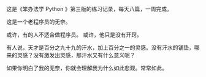 这是《笨办法学 Python 》第三版的练习记录，每天八篇，一周完成。

这是一个老程序员的无奈。

或许，有的人不适合做程序员。
或许，他只是没有开窍。

有人说，天才是百分之九十九的汗水，加上百分之一的灵感。没有汗水的铺垫，哪来的灵感？没有激发出灵感，那汗水又有什么意义呢？

如果你明白了我的无奈，你就会理解我为什么如此悲观。常常如此。
